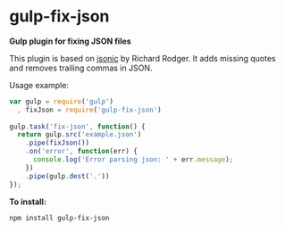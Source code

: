 # gulp-fix-json

**Gulp plugin for fixing JSON files**

This plugin is based on [jsonic](https://github.com/rjrodger/jsonic) by Richard Rodger.
It adds missing quotes and removes trailing commas in JSON.

Usage example:

```JavaScript
var gulp = require('gulp')
  , fixJson = require('gulp-fix-json')
  
gulp.task('fix-json', function() {
  return gulp.src('example.json')
    .pipe(fixJson())
    .on('error', function(err) {
      console.log('Error parsing json: ' + err.message);
    })
    .pipe(gulp.dest('.'))
});
```

**To install:**

```sh
npm install gulp-fix-json
```
